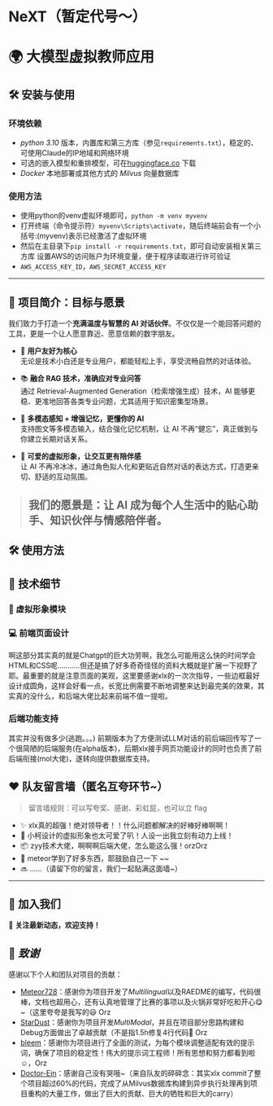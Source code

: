 # NeXT（暂定代号～）
# 🌍 大模型虚拟教师应用


## 🛠 **安装与使用**
### 环境依赖
- *python 3.10* 版本，内置库和第三方库（参见`requirements.txt`），稳定的、可使用Claude的IP地域和网络环境
- 可选的嵌入模型和重排模型，可在[huggingface.co](https://huggingface.co) 下载
- *Docker* 本地部署或其他方式的 *Milvus* 向量数据库

### 使用方法
- 使用python的venv虚拟环境即可，`python -m venv myvenv`
- 打开终端（命令提示符）`myvenv\Scripts\activate`，随后终端前会有一个小括号:(myvenv)表示已经激活了虚拟环境
- 然后在主目录下`pip install -r requirements.txt`，即可自动安装相关第三方库
设置AWS的访问账户为环境变量，便于程序读取进行许可验证
- `AWS_ACCESS_KEY_ID`，`AWS_SECRET_ACCESS_KEY`
<!-- 安装模型到与项目主文件夹下（与`main.py`同级）在 `models/` 中下载对应模型
- `bge-large-zh-v1.5`
- `bge-reranker-large` -->
<!-- 在每次使用时
- 在终端切换到程序根目录，执行`conda activate LLM-Teacher`启用环境
- 通过 *Docker* 启动本地 *Milvus* 服务（详见[Milvus](https://github.com/milvus-io/milvus)，代码支持2.5.x 版本）
- 如果需要替换`data.txt`，替换后请执行`python3 Dataset/Embedding.py`完成数据嵌入
- 执行`python3 main.py`，启动我们的图形化输入输出，体验能力增强后的 LLM-Teacher 🎉🎉🎉 -->

---

## 🧠 项目简介：目标与愿景

我们致力于打造一个**充满温度与智慧的 AI 对话伙伴**。不仅仅是一个能回答问题的工具，更是一个让人愿意靠近、愿意信赖的数字朋友。

- 🌟 **用户友好为核心**  
  无论是技术小白还是专业用户，都能轻松上手，享受流畅自然的对话体验。

- 📚 **融合 RAG 技术，准确应对专业问答**  
  通过 Retrieval-Augmented Generation（检索增强生成）技术，AI 能够更稳、更准地回答各类专业问题，尤其适用于知识密集型场景。

- 🧠 **多模态感知 + 增强记忆，更懂你的 AI**  
  支持图文等多模态输入，结合强化记忆机制，让 AI 不再“健忘”，真正做到与你建立长期对话关系。

- 🧸 **可爱的虚拟形象，让交互更有陪伴感**  
  让 AI 不再冷冰冰，通过角色拟人化和更贴近自然对话的表达方式，打造更亲切、舒适的互动氛围。

> 我们的愿景是：让 AI 成为每个人生活中的贴心助手、知识伙伴与情感陪伴者。
> ---

## 🛠️ 使用方法

## 🧩 技术细节

### 🎨 虚拟形象模块
### 💻 前端页面设计
 啊这部分其实真的就是Chatgpt的巨大功劳啊，我怎么可能用这么快的时间学会HTML和CSS呢...........但还是搞了好多奇奇怪怪的资料大概就是扩展一下视野了耶。最重要的就是注意页面的美观，这里要感谢xlx的一次次指导，一些边框最好设计成圆角，这样会好看一点，长宽比例需要不断地调整来达到最完美的效果，其实真的没什么，和后端大佬比起来前端不值一提啦。

### 后端功能支持
 其实并没有做多少(逃跑。。。)
 前期版本为了方便测试LLM对话的前后端回传写了一个很简陋的后端服务(在alpha版本)，后期xlx接手网页功能设计的同时也负责了前后端衔接(mol大佬)，遂转向提供数据库支持。


## ❤️ 队友留言墙（匿名互夸环节~）

> 留言墙规则：可以写夸奖、感谢、彩虹屁，也可以立 flag

- ✨ xlx真的超强！绝对领导者！！什么问题都解决的好棒好棒啊啊！
- 🧸 小柯设计的虚拟形象也太可爱了叭！人设一出我立刻有动力上线！
- 📦 zyy技术大佬，啊啊啊后端大佬，怎么能这么强！orzOrz
- 🧠 meteor学到了好多东西，耶鼓励自己一下 ~~
- 🔜 ……（请留下你的留言，我们一起贴满这面墙~）

---



## 🚀 **加入我们**
📢 **关注最新动态，欢迎支持！**

## 🌟 *致谢*
感谢以下个人和团队对项目的贡献：
- [Meteor728](https://github.com/Meteor728)：感谢你为项目开发了*Multilingual*以及RAEDME的编写，代码很棒，文档也超用心，还有认真地管理了比赛的事项以及火锅非常好吃和开心😋~（这里夸夸是我写的😃 Orz
- [StarDust](https://github.com/Rewind2Nowhere)：感谢你为项目开发*MultiModal*，并且在项目部分思路构建和Debug方面做出了卓越贡献（不是指1.5h修复4行代码🤣 Orz
- [bleem](https://github.com/bleem？)：感谢你为项目进行了全面的测试，为每个模块调整适配有效的提示词，确保了项目的稳定性！伟大的提示词工程师！所有思想和努力都看到啦☺️，Orz
- [Doctor-Ein](https://github.com/Doctor-Ein)：感谢自己没有哭哦~（来自队友的碎碎念：其实xlx commit了整个项目超过60%的代码，完成了从Milvus数据库构建到异步执行处理再到项目重构的大量工作，做出了巨大的贡献、巨大的牺牲和巨大的carry）
